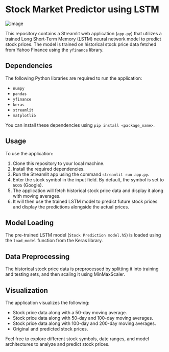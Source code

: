 # Stock Market Predictor using LSTM
![image](https://github.com/kinjal30/Stock-Prediction-using-Keras-LSTM/assets/46399913/616f8037-047b-4856-9ff2-fb551b1e4799)




This repository contains a Streamlit web application (`app.py`) that utilizes a trained Long Short-Term Memory (LSTM) neural network model to predict stock prices. The model is trained on historical stock price data fetched from Yahoo Finance using the `yfinance` library.

## Dependencies

The following Python libraries are required to run the application:

- `numpy`
- `pandas`
- `yfinance`
- `keras`
- `streamlit`
- `matplotlib`

You can install these dependencies using `pip install <package_name>`.

## Usage

To use the application:

1. Clone this repository to your local machine.
2. Install the required dependencies.
3. Run the Streamlit app using the command `streamlit run app.py`.
4. Enter the stock symbol in the input field. By default, the symbol is set to `GOOG` (Google).
5. The application will fetch historical stock price data and display it along with moving averages.
6. It will then use the trained LSTM model to predict future stock prices and display the predictions alongside the actual prices.

## Model Loading

The pre-trained LSTM model (`Stock Prediction model.h5`) is loaded using the `load_model` function from the Keras library.

## Data Preprocessing

The historical stock price data is preprocessed by splitting it into training and testing sets, and then scaling it using MinMaxScaler.

## Visualization

The application visualizes the following:

- Stock price data along with a 50-day moving average.
- Stock price data along with 50-day and 100-day moving averages.
- Stock price data along with 100-day and 200-day moving averages.
- Original and predicted stock prices.

Feel free to explore different stock symbols, date ranges, and model architectures to analyze and predict stock prices.
